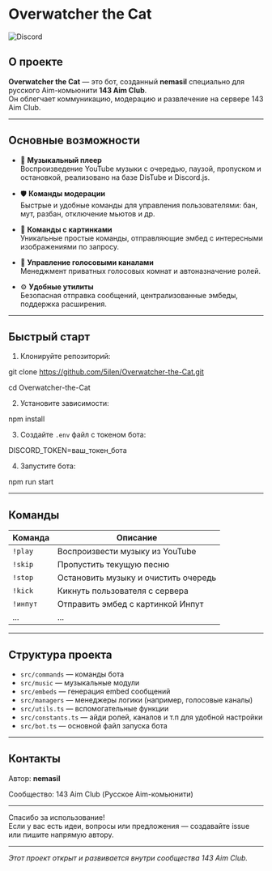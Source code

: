 # Overwatcher the Cat

![Discord](https://img.shields.io/discord/1405267732106055783?style=for-the-badge&logo=discord&label=Discord&labelColor=60519b&color=60519b)


## О проекте

**Overwatcher the Cat** — это бот, созданный **nemasil** специально для русского Aim-комьюнити **143 Aim Club**.  
Он облегчает коммуникацию, модерацию и развлечение на сервере 143 Aim Club.

---

## Основные возможности

- 🎵 **Музыкальный плеер**  
  Воспроизведение YouTube музыки с очередью, паузой, пропуском и остановкой, реализовано на базе DisTube и Discord.js.

- 🛡️ **Команды модерации**  
  Быстрые и удобные команды для управления пользователями: бан, мут, разбан, отключение мьютов и др.

- 🎨 **Команды с картинками**  
  Уникальные простые команды, отправляющие эмбед с интересными изображениями по запросу.

- 🚪 **Управление голосовыми каналами**  
  Менеджмент приватных голосовых комнат и автоназначение ролей.

- ⚙️ **Удобные утилиты**  
  Безопасная отправка сообщений, централизованные эмбеды, поддержка расширения.

---

## Быстрый старт

1. Клонируйте репозиторий:

git clone https://github.com/5ilen/Overwatcher-the-Cat.git

cd Overwatcher-the-Cat

2. Установите зависимости:

npm install

3. Создайте `.env` файл с токеном бота:

DISCORD_TOKEN=ваш_токен_бота

4. Запустите бота:

npm run start


---

## Команды

| Команда   | Описание                              |
|-----------|-------------------------------------|
| `!play`  | Воспроизвести музыку из YouTube      |
| `!skip`  | Пропустить текущую песню              |
| `!stop`  | Остановить музыку и очистить очередь |
| `!kick`  | Кикнуть пользователя с сервера    |
| `!инпут` | Отправить эмбед с картинкой Инпут    |
| ...      | ...                                 |

---

## Структура проекта

- `src/commands` — команды бота  
- `src/music` — музыкальные модули  
- `src/embeds` — генерация embed сообщений  
- `src/managers` — менеджеры логики (например, голосовые каналы)
- `src/utils.ts` — вспомогательные функции  
- `src/constants.ts` — айди ролей, каналов и т.п для удобной настройки
- `src/bot.ts` — основной файл запуска бота  

---

## Контакты

Автор: **nemasil**

Сообщество: 143 Aim Club (Русское Aim-комьюнити)  

---

Спасибо за использование!  
Если у вас есть идеи, вопросы или предложения — создавайте issue или пишите напрямую автору.

---

*Этот проект открыт и развивается внутри сообщества 143 Aim Club.*
